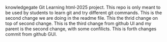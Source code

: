 knowledgegate Git Learning html-2025 project.
This repo is only meant to be used by students to learn git and try different git commands.
This is the second change we are doing in the readme file.
This the thrid change on top of second change.
This is the third change from github UI and my parent is the second change, with some confilicts.
This is forth changes commit from github GUI.


